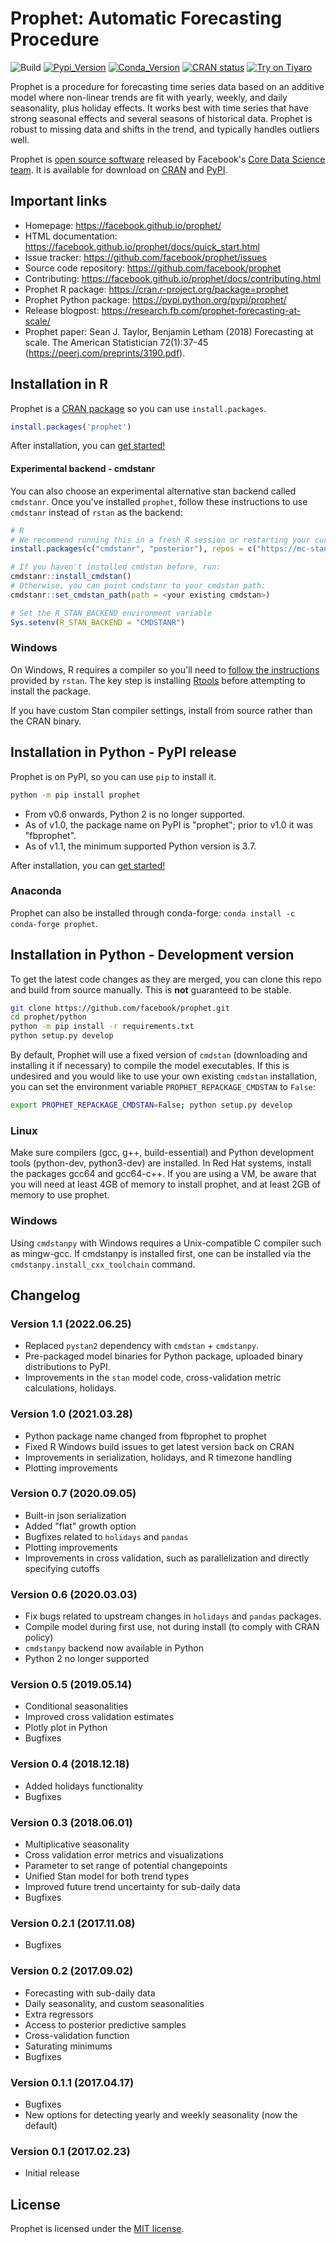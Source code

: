 # Prophet: Automatic Forecasting Procedure

![Build](https://github.com/facebook/prophet/workflows/Build/badge.svg)
[![Pypi_Version](https://img.shields.io/pypi/v/prophet.svg)](https://pypi.python.org/pypi/prophet)
[![Conda_Version](https://anaconda.org/conda-forge/prophet/badges/version.svg)](https://anaconda.org/conda-forge/prophet/)
[![CRAN status](https://www.r-pkg.org/badges/version/prophet)](https://CRAN.R-project.org/package=prophet)
[![Try on Tiyaro](https://tiyaro-public-docs.s3.us-west-2.amazonaws.com/assets/try_on_tiyaro_badge.svg)](https://console.tiyaro.ai/explore/Prophet/api)

Prophet is a procedure for forecasting time series data based on an additive model where non-linear trends are fit with yearly, weekly, and daily seasonality, plus holiday effects. It works best with time series that have strong seasonal effects and several seasons of historical data. Prophet is robust to missing data and shifts in the trend, and typically handles outliers well.

Prophet is [open source software](https://code.facebook.com/projects/) released by Facebook's [Core Data Science team](https://research.fb.com/category/data-science/). It is available for download on [CRAN](https://cran.r-project.org/package=prophet) and [PyPI](https://pypi.python.org/pypi/prophet/).

## Important links

- Homepage: https://facebook.github.io/prophet/
- HTML documentation: https://facebook.github.io/prophet/docs/quick_start.html
- Issue tracker: https://github.com/facebook/prophet/issues
- Source code repository: https://github.com/facebook/prophet
- Contributing: https://facebook.github.io/prophet/docs/contributing.html
- Prophet R package: https://cran.r-project.org/package=prophet
- Prophet Python package: https://pypi.python.org/pypi/prophet/
- Release blogpost: https://research.fb.com/prophet-forecasting-at-scale/
- Prophet paper: Sean J. Taylor, Benjamin Letham (2018) Forecasting at scale. The American Statistician 72(1):37-45 (https://peerj.com/preprints/3190.pdf).

## Installation in R

Prophet is a [CRAN package](https://cran.r-project.org/package=prophet) so you can use `install.packages`.

```r
install.packages('prophet')
```

After installation, you can [get started!](https://facebook.github.io/prophet/docs/quick_start.html#r-api)

#### Experimental backend - cmdstanr

You can also choose an experimental alternative stan backend called `cmdstanr`. Once you've installed `prophet`,
follow these instructions to use `cmdstanr` instead of `rstan` as the backend:

```r
# R
# We recommend running this in a fresh R session or restarting your current session
install.packages(c("cmdstanr", "posterior"), repos = c("https://mc-stan.org/r-packages/", getOption("repos")))

# If you haven't installed cmdstan before, run:
cmdstanr::install_cmdstan()
# Otherwise, you can point cmdstanr to your cmdstan path:
cmdstanr::set_cmdstan_path(path = <your existing cmdstan>)

# Set the R_STAN_BACKEND environment variable
Sys.setenv(R_STAN_BACKEND = "CMDSTANR")
```

### Windows

On Windows, R requires a compiler so you'll need to [follow the instructions](https://github.com/stan-dev/rstan/wiki/RStan-Getting-Started) provided by `rstan`. The key step is installing [Rtools](http://cran.r-project.org/bin/windows/Rtools/) before attempting to install the package.

If you have custom Stan compiler settings, install from source rather than the CRAN binary.

## Installation in Python - PyPI release

Prophet is on PyPI, so you can use `pip` to install it.

```bash
python -m pip install prophet
```

* From v0.6 onwards, Python 2 is no longer supported.
* As of v1.0, the package name on PyPI is "prophet"; prior to v1.0 it was "fbprophet".
* As of v1.1, the minimum supported Python version is 3.7.

After installation, you can [get started!](https://facebook.github.io/prophet/docs/quick_start.html#python-api)

### Anaconda

Prophet can also be installed through conda-forge: `conda install -c conda-forge prophet`.

## Installation in Python - Development version

To get the latest code changes as they are merged, you can clone this repo and build from source manually. This is **not** guaranteed to be stable.

```bash
git clone https://github.com/facebook/prophet.git
cd prophet/python
python -m pip install -r requirements.txt
python setup.py develop
```

By default, Prophet will use a fixed version of `cmdstan` (downloading and installing it if necessary) to compile the model executables. If this is undesired and you would like to use your own existing `cmdstan` installation, you can set the environment variable `PROPHET_REPACKAGE_CMDSTAN` to `False`:

```bash
export PROPHET_REPACKAGE_CMDSTAN=False; python setup.py develop
```

### Linux

Make sure compilers (gcc, g++, build-essential) and Python development tools (python-dev, python3-dev) are installed. In Red Hat systems, install the packages gcc64 and gcc64-c++. If you are using a VM, be aware that you will need at least 4GB of memory to install prophet, and at least 2GB of memory to use prophet.

### Windows

Using `cmdstanpy` with Windows requires a Unix-compatible C compiler such as mingw-gcc. If cmdstanpy is installed first, one can be installed via the `cmdstanpy.install_cxx_toolchain` command.

## Changelog

### Version 1.1 (2022.06.25)

- Replaced `pystan2` dependency with `cmdstan` + `cmdstanpy`.
- Pre-packaged model binaries for Python package, uploaded binary distributions to PyPI.
- Improvements in the `stan` model code, cross-validation metric calculations, holidays.

### Version 1.0 (2021.03.28)

- Python package name changed from fbprophet to prophet
- Fixed R Windows build issues to get latest version back on CRAN
- Improvements in serialization, holidays, and R timezone handling
- Plotting improvements

### Version 0.7 (2020.09.05)

- Built-in json serialization
- Added "flat" growth option
- Bugfixes related to `holidays` and `pandas`
- Plotting improvements
- Improvements in cross validation, such as parallelization and directly specifying cutoffs

### Version 0.6 (2020.03.03)

- Fix bugs related to upstream changes in `holidays` and `pandas` packages.
- Compile model during first use, not during install (to comply with CRAN policy)
- `cmdstanpy` backend now available in Python
- Python 2 no longer supported

### Version 0.5 (2019.05.14)

- Conditional seasonalities
- Improved cross validation estimates
- Plotly plot in Python
- Bugfixes

### Version 0.4 (2018.12.18)

- Added holidays functionality
- Bugfixes

### Version 0.3 (2018.06.01)

- Multiplicative seasonality
- Cross validation error metrics and visualizations
- Parameter to set range of potential changepoints
- Unified Stan model for both trend types
- Improved future trend uncertainty for sub-daily data
- Bugfixes

### Version 0.2.1 (2017.11.08)

- Bugfixes

### Version 0.2 (2017.09.02)

- Forecasting with sub-daily data
- Daily seasonality, and custom seasonalities
- Extra regressors
- Access to posterior predictive samples
- Cross-validation function
- Saturating minimums
- Bugfixes

### Version 0.1.1 (2017.04.17)

- Bugfixes
- New options for detecting yearly and weekly seasonality (now the default)

### Version 0.1 (2017.02.23)

- Initial release

## License

Prophet is licensed under the [MIT license](LICENSE).
